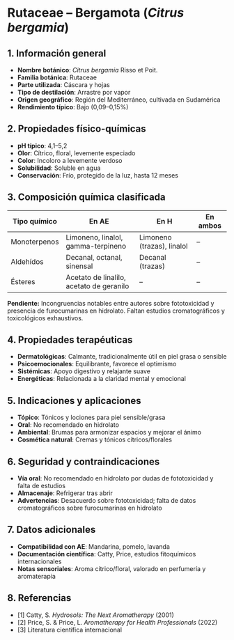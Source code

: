 # Rutaceae – Bergamota (*Citrus bergamia*)

## 1. Información general
- **Nombre botánico**: *Citrus bergamia* Risso et Poit.
- **Familia botánica**: Rutaceae
- **Parte utilizada**: Cáscara y hojas
- **Tipo de destilación**: Arrastre por vapor
- **Origen geográfico**: Región del Mediterráneo, cultivada en Sudamérica
- **Rendimiento típico**: Bajo (0,09–0,15%)

## 2. Propiedades físico-químicas
- **pH típico**: 4,1–5,2
- **Olor**: Cítrico, floral, levemente especiado
- **Color**: Incoloro a levemente verdoso
- **Solubilidad**: Soluble en agua
- **Conservación**: Frío, protegido de la luz, hasta 12 meses

## 3. Composición química clasificada
| Tipo químico     | En AE                                  | En H                             | En ambos         |
|-----------------|-----------------------------------------|-----------------------------------|------------------|
| Monoterpenos    | Limoneno, linalol, gamma-terpineno     | Limoneno (trazas), linalol        | –                |
| Aldehídos       | Decanal, octanal, sinensal             | Decanal (trazas)                  | –                |
| Ésteres         | Acetato de linalilo, acetato de geranilo| –                                 | –                |

**Pendiente:** Incongruencias notables entre autores sobre fototoxicidad y presencia de furocumarinas en hidrolato. Faltan estudios cromatográficos y toxicológicos exhaustivos.

## 4. Propiedades terapéuticas
- **Dermatológicas**: Calmante, tradicionalmente útil en piel grasa o sensible
- **Psicoemocionales**: Equilibrante, favorece el optimismo
- **Sistémicas**: Apoyo digestivo y relajante suave
- **Energéticas**: Relacionada a la claridad mental y emocional

## 5. Indicaciones y aplicaciones
- **Tópico**: Tónicos y lociones para piel sensible/grasa
- **Oral**: No recomendado en hidrolato
- **Ambiental**: Brumas para armonizar espacios y mejorar el ánimo
- **Cosmética natural**: Cremas y tónicos cítricos/florales

## 6. Seguridad y contraindicaciones
- **Vía oral**: No recomendado en hidrolato por dudas de fototoxicidad y falta de estudios
- **Almacenaje**: Refrigerar tras abrir
- **Advertencias**: Desacuerdo sobre fototoxicidad; falta de datos cromatográficos sobre furocumarinas en hidrolato

## 7. Datos adicionales
- **Compatibilidad con AE**: Mandarina, pomelo, lavanda
- **Documentación científica**: Catty, Price, estudios fitoquímicos internacionales
- **Notas sensoriales**: Aroma cítrico/floral, valorado en perfumería y aromaterapia

## 8. Referencias
- [1] Catty, S. *Hydrosols: The Next Aromatherapy* (2001)
- [2] Price, S. & Price, L. *Aromatherapy for Health Professionals* (2022)
- [3] Literatura científica internacional

